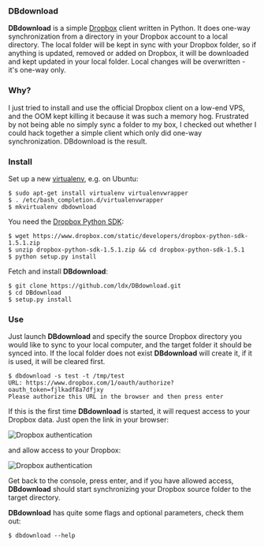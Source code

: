 ### DBdownload

**DBdownload** is a simple [Dropbox](http://www.dropbox.com) client written in
Python. It does one-way synchronization from a directory in your Dropbox
account to a local directory. The local folder will be kept in sync with your
Dropbox folder, so if anything is updated, removed or added on Dropbox, it will
be downloaded and kept updated in your local folder. Local changes will be
overwritten - it's one-way only.

### Why?

I just tried to install and use the official Dropbox client on a low-end VPS,
and the OOM kept killing it because it was such a memory hog.  Frustrated by
not being able no simply sync a folder to my box, I checked out whether I
could hack together a simple client which only did one-way synchronization.
DBdownload is the result.

### Install

Set up a new [virtualenv](http://www.virtualenv.org/en/1.9.X/), e.g. on Ubuntu:

    $ sudo apt-get install virtualenv virtualenvwrapper
    $ . /etc/bash_completion.d/virtualenvwrapper
    $ mkvirtualenv dbdownload

You need the [Dropbox Python SDK](https://www.dropbox.com/developers/core/setup#python):

    $ wget https://www.dropbox.com/static/developers/dropbox-python-sdk-1.5.1.zip
    $ unzip dropbox-python-sdk-1.5.1.zip && cd dropbox-python-sdk-1.5.1
    $ python setup.py install

Fetch and install **DBdownload**:

    $ git clone https://github.com/ldx/DBdownload.git
    $ cd DBdownload
    $ setup.py install

### Use

Just launch **DBdownload** and specify the source Dropbox directory you would
like to sync to your local computer, and the target folder it should be synced
into. If the local folder does not exist **DBdownload** will create it, if it
is used, it will be cleared first.

    $ dbdownload -s test -t /tmp/test
    URL: https://www.dropbox.com/1/oauth/authorize?oauth_token=fjlkadf8a7dfjxy
    Please authorize this URL in the browser and then press enter

If this is the first time **DBdownload** is started, it will request access to
your Dropbox data. Just open the link in your browser:

![Dropbox authentication](http://nilvec.com/static/images/db_oauth.png)

and allow access to your Dropbox:

![Dropbox authentication](http://nilvec.com/static/images/db_oauth_success.png)

Get back to the console, press enter, and if you have allowed access,
**DBdownload** should start synchronizing your Dropbox source folder to the
target directory.

**DBdownload** has quite some flags and optional parameters, check them out:

    $ dbdownload --help
